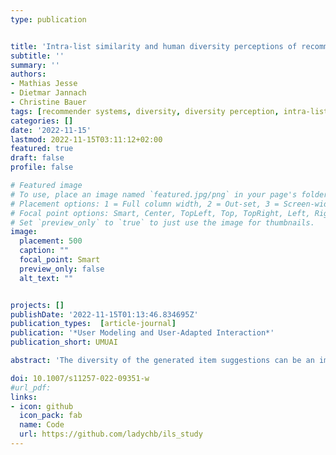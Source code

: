 ```yaml
---
type: publication


title: 'Intra-list similarity and human diversity perceptions of recommendations: the details matter'
subtitle: ''
summary: ''
authors:
- Mathias Jesse
- Dietmar Jannach
- Christine Bauer
tags: [recommender systems, diversity, diversity perception, intra-list similarity, user study]
categories: []
date: '2022-11-15'
lastmod: 2022-11-15T03:11:12+02:00
featured: true
draft: false
profile: false

# Featured image
# To use, place an image named `featured.jpg/png` in your page's folder.
# Placement options: 1 = Full column width, 2 = Out-set, 3 = Screen-width
# Focal point options: Smart, Center, TopLeft, Top, TopRight, Left, Right, BottomLeft, Bottom, BottomRight
# Set `preview_only` to `true` to just use the image for thumbnails.
image:
  placement: 500
  caption: ""
  focal_point: Smart
  preview_only: false
  alt_text: ""


projects: []
publishDate: '2022-11-15T01:13:46.834695Z'
publication_types:  [article-journal]
publication: '*User Modeling and User-Adapted Interaction*'
publication_short: UMUAI

abstract: 'The diversity of the generated item suggestions can be an important quality factor of a recommender system. In offline experiments, diversity is commonly assessed with the help of the intra-list similarity (ILS) measure, which is defined as the average pairwise similarity of the items in a list. The similarity of each pair of items is often determined based on domain-specific meta-data, e.g., movie genres. While this approach is common in the literature, it in most cases remains open if a particular implementation of the ILS measure is actually a valid proxy for the human diversity perception in a given application. With this work, we address this research gap and investigate the correlation of different ILS implementations with human perceptions in the domains of movie and recipe recommendation. We conducted several user studies involving over 500 participants. Our results indicate that the particularities of the ILS metric implementation matter. While we found that the ILS metric can be a good proxy for human perceptions, it turns out that it is important to individually validate the used ILS metric implementation for a given application. On a more general level, our work points to a certain level of oversimplification in recommender systems research when it comes to the design of computational proxies for human quality perceptions and thus calls for more research regarding the validation of the corresponding metrics.'

doi: 10.1007/s11257-022-09351-w
#url_pdf: 
links:
- icon: github
  icon_pack: fab
  name: Code
  url: https://github.com/ladychb/ils_study
---
```

